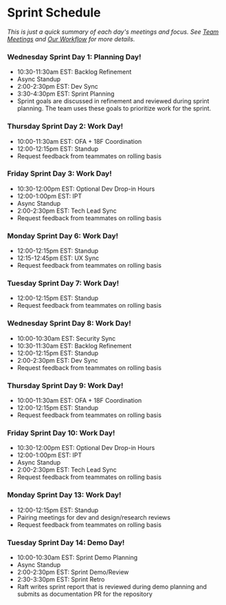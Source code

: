 # Sprint Schedule

_This is just a quick summary of each day's meetings and focus. See [Team Meetings](../team-meetings.md) and [Our Workflow](../our-workflow.md) for more details._
 
### Wednesday Sprint Day 1: Planning Day!
- 10:30-11:30am EST: Backlog Refinement 
- Async Standup
- 2:00-2:30pm EST: Dev Sync
- 3:30-4:30pm EST: Sprint Planning  
- Sprint goals are discussed in refinement and reviewed during sprint planning. The team uses these goals to prioritize work for the sprint.

### Thursday Sprint Day 2: Work Day!   
- 10:00-11:30am EST: OFA + 18F Coordination
- 12:00-12:15pm EST: Standup
- Request feedback from teammates on rolling basis

### Friday Sprint Day 3: Work Day!   
- 10:30-12:00pm EST: Optional Dev Drop-in Hours
- 12:00-1:00pm EST: IPT
- Async Standup
- 2:00-2:30pm EST: Tech Lead Sync
- Request feedback from teammates on rolling basis 

### Monday Sprint Day 6: Work Day!  
- 12:00-12:15pm EST: Standup
- 12:15-12:45pm EST: UX Sync
- Request feedback from teammates on rolling basis 

### Tuesday Sprint Day 7: Work Day!  
- 12:00-12:15pm EST: Standup
- Request feedback from teammates on rolling basis 

### Wednesday Sprint Day 8: Work Day!
- 10:00-10:30am EST: Security Sync
- 10:30-11:30am EST: Backlog Refinement
- 12:00-12:15pm EST: Standup
- 2:00-2:30pm EST: Dev Sync
- Request feedback from teammates on rolling basis
    
### Thursday Sprint Day 9: Work Day!  
- 10:00-11:30am EST: OFA + 18F Coordination
- 12:00-12:15pm EST: Standup
- Request feedback from teammates on rolling basis 

### Friday Sprint Day 10: Work Day!
- 10:30-12:00pm EST: Optional Dev Drop-in Hours
- 12:00-1:00pm EST: IPT
- Async Standup
- 2:00-2:30pm EST: Tech Lead Sync
- Request feedback from teammates on rolling basis

### Monday Sprint Day 13: Work Day!
- 12:00-12:15pm EST: Standup
- Pairing meetings for dev and design/research reviews  
- Request feedback from teammates on rolling basis
 
### Tuesday Sprint Day 14: Demo Day!
- 10:00-10:30am EST: Sprint Demo Planning  
- Async Standup
- 2:00-2:30pm EST: Sprint Demo/Review 
- 2:30-3:30pm EST: Sprint Retro  
- Raft writes sprint report that is reviewed during demo planning and submits as documentation PR for the repository
